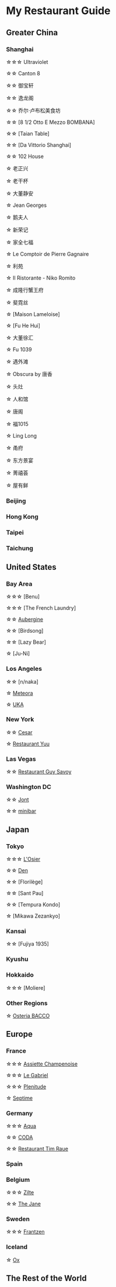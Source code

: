 # My Restaurant Guide
## Greater China
### Shanghai
☆☆☆ Ultraviolet

☆☆ Canton 8 

☆☆ 御宝轩

☆☆ 逸龙阁

☆☆ 乔尔·卢布松美食坊 

☆☆ [8 1/2 Otto E Mezzo BOMBANA] 

☆☆ [Taian Table]

☆☆ [Da Vittorio Shanghai]

☆☆ 102 House 

☆ 老正兴

☆ 老干杯

☆ 大董静安

☆ Jean Georges

☆ 鹅夫人

☆ 新荣记

☆ 家全七福

☆ Le Comptoir de Pierre Gagnaire

☆ 利苑

☆ Il Ristorante - Niko Romito

☆ 成隆行蟹王府

☆ 斐霓丝

☆ [Maison Lameloise]

☆ [Fu He Hui]

☆ 大董徐汇

☆ Fu 1039

☆ 遇外滩

☆ Obscura by 唐香

☆ 头灶

☆ 人和馆

☆ 唐阁

☆ 福1015

☆ Ling Long

☆ 甬府

☆ 东方景宴

☆ 菁禧荟

☆ 屋有鲜

### Beijing

### Hong Kong

### Taipei

### Taichung

## United States
### Bay Area
☆☆☆ [Benu]

☆☆☆ [The French Laundry]

☆☆ [Aubergine](https://www.instagram.com/p/DJhj7MCy-wm/?hl=en)

☆☆ [Birdsong]

☆☆ [Lazy Bear]

☆ [Ju-Ni]

### Los Angeles
☆☆ [n/naka]

☆ [Meteora](https://www.instagram.com/p/DE0ywebye56/?hl=en)

☆ [UKA](https://www.instagram.com/p/DFEBs0KyrOh/?hl=en)

### New York
☆☆ [Cesar](https://www.instagram.com/p/DHLMjZURaIY/?hl=en)

☆ [Restaurant Yuu](https://www.instagram.com/p/DHLrWHPRTCw/?hl=en)

### Las Vegas
☆☆ [Restaurant Guy Savoy](https://www.instagram.com/p/DIWeINOJYfc/?hl=en)

### Washington DC
☆☆ [Jont](https://www.instagram.com/p/DHzJSSiSdM3/?hl=en)

☆☆ [minibar](https://www.instagram.com/p/DHw12t8ScH4/?hl=en)

## Japan
### Tokyo
☆☆☆ [L'Osier](https://www.instagram.com/p/DEX35zKSzMG/?hl=en)

☆☆ [Den](https://www.instagram.com/p/DG_isXjyVta/?hl=en)

☆☆ [Florilège]

☆☆ [Sant Pau]

☆☆ [Tempura Kondo]

☆ [Mikawa Zezankyo]

### Kansai
☆☆ [Fujiya 1935]

### Kyushu

### Hokkaido
☆☆☆ [Moliere]

### Other Regions
☆ [Osteria BACCO](https://www.instagram.com/p/DHLvnZYRxt5/?hl=en)

## Europe
### France
☆☆☆ [Assiette Champenoise](https://www.instagram.com/p/DHLxmhkR1Yx/?hl=en)

☆☆☆ [Le Gabriel](https://www.instagram.com/p/DHLwRuqxOyt/?hl=en)

☆☆☆ [Plenitude](https://www.instagram.com/p/DF324XGSw4S/?hl=en)

☆ [Septime](https://www.instagram.com/p/DF69MvDxgJF/?hl=en)

### Germany
☆☆☆ [Aqua](https://www.instagram.com/p/DHOnXDzPi9K/?hl=en)

☆☆ [CODA](https://www.instagram.com/p/DF4ecM9R8SQ/?hl=en)

☆☆ [Restaurant Tim Raue](https://www.instagram.com/p/DFTqmq7KLxn/?hl=en)

### Spain

### Belgium
☆☆☆ [Zilte](https://www.instagram.com/p/DF32IbPSWuf/?hl=en)

☆☆ [The Jane](https://www.instagram.com/p/DHK3DIUxwhs/?hl=en)

### Sweden
☆☆☆ [Frantzen](https://www.instagram.com/p/DF31JgHyiCJ/?hl=en)

### Iceland
☆ [Ox](https://www.instagram.com/p/DFTq7raqVYq/?hl=en)

## The Rest of the World

